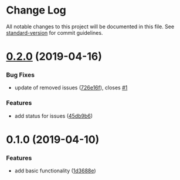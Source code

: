 # Change Log

All notable changes to this project will be documented in this file. See [standard-version](https://github.com/conventional-changelog/standard-version) for commit guidelines.

<a name="0.2.0"></a>
# [0.2.0](https://github.com/ehaberev/issue-tracker-demo/compare/v0.1.0...v0.2.0) (2019-04-16)


### Bug Fixes

* update of removed issues ([726e16f](https://github.com/ehaberev/issue-tracker-demo/commit/726e16f)), closes [#1](https://github.com/ehaberev/issue-tracker-demo/issues/1)


### Features

* add status for issues ([45db9b6](https://github.com/ehaberev/issue-tracker-demo/commit/45db9b6))



<a name="0.1.0"></a>
# 0.1.0 (2019-04-10)


### Features

* add basic functionality ([1d3688e](https://github.com/ehaberev/issue-tracker-demo/commit/1d3688e))

